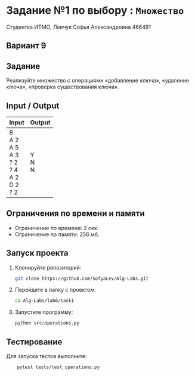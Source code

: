 # Задание №1 по выбору  : `Множество`

Студентка ИТМО,  Левчук Софья Александровна  466491

## Вариант 9

## Задание 
Реализуйте множество с операциями «добавление ключа», «удаление ключа»,
«проверка существования ключа».

## Input / Output 

| Input                                                             | Output        |
|-------------------------------------------------------------------|---------------|
| 8<br/>A 2<br/>A 5<br/>A 3<br/>? 2<br/>? 4<br/>A 2<br/>D 2<br/>? 2 | Y<br/>N<br/>N | 



## Ограничения по времени и памяти

- Ограничение по времени: 2 сек.
- Ограничение по памяти: 256 мб.


## Запуск проекта
1. Клонируйте репозиторий:
   ```bash
   git clone https://github.com/SofyaLev/Alg-Labs.git
   ```
2. Перейдите в папку с проектом:
   ```bash
   cd Alg-Labs/lab6/task1
   ```
3. Запустите программу:
   ```bash
   python src/operations.py
   ```


## Тестирование
Для запуска тестов выполните:
```bash
    pytest tests/test_operations.py
```